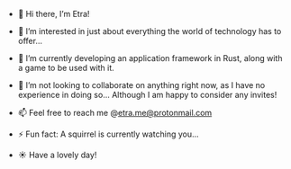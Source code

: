 
- 👋 Hi there, I’m Etra!
   
- 👀 I’m interested in just about everything the world of technology has to offer...
  
- 🌱 I’m currently developing an application framework in Rust, along with a game to be used with it.  

- 💞️ I’m not looking to collaborate on anything right now, as I have no experience in doing so...  Although I am happy to consider any invites!
  
- 📫 Feel free to reach me @etra.me@protonmail.com

- ⚡ Fun fact: A squirrel is currently watching you...

- ☀️ Have a lovely day!

<!---
Etra-00/Etra-00 is a ✨ special ✨ repository because its `README.md` (this file) appears on your GitHub profile.
You can click the Preview link to take a look at your changes.
--->
